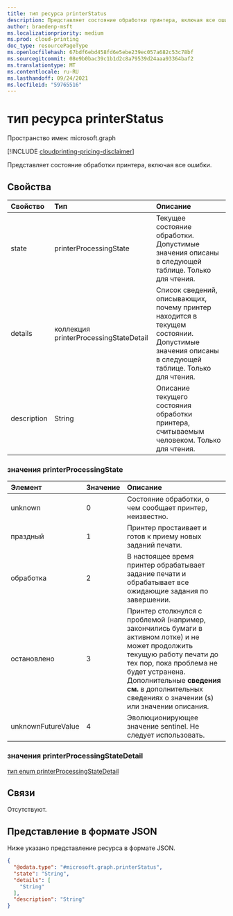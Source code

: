 ```yaml
---
title: тип ресурса printerStatus
description: Представляет состояние обработки принтера, включая все ошибки.
author: braedenp-msft
ms.localizationpriority: medium
ms.prod: cloud-printing
doc_type: resourcePageType
ms.openlocfilehash: 67bdf6ebd458fd6e5ebe239ec057a682c53c78bf
ms.sourcegitcommit: 08e9b0bac39c1b1d2c8a79539d24aaa93364baf2
ms.translationtype: MT
ms.contentlocale: ru-RU
ms.lasthandoff: 09/24/2021
ms.locfileid: "59765516"
---
```

# <a name="printerstatus-resource-type"></a>тип ресурса printerStatus

Пространство имен: microsoft.graph

[!INCLUDE [cloudprinting-pricing-disclaimer](../../includes/cloudprinting-pricing-disclaimer.md)]

Представляет состояние обработки принтера, включая все ошибки.

## <a name="properties"></a>Свойства
|Свойство|Тип|Описание|
|:---|:---|:---|
|state|printerProcessingState|Текущее состояние обработки. Допустимые значения описаны в следующей таблице. Только для чтения.|
|details|коллекция printerProcessingStateDetail|Список сведений, описывающих, почему принтер находится в текущем состоянии. Допустимые значения описаны в следующей таблице. Только для чтения.|
|description|String|Описание текущего состояния обработки принтера, считываемым человеком. Только для чтения.|

### <a name="printerprocessingstate-values"></a>значения printerProcessingState

|Элемент|Значение|Описание|
|:---|:---|:---|
|unknown|0|Состояние обработки, о чем сообщает принтер, неизвестно.|
|праздный|1 |Принтер простаивает и готов к приему новых заданий печати.|
|обработка|2|В настоящее время принтер обрабатывает задание печати и обрабатывает все ожидающие задания по завершении.|
|остановлено|3 |Принтер столкнулся с проблемой (например, закончились бумаги в активном лотке) и не может продолжить текущую работу печати до тех пор, пока проблема не будет устранена. Дополнительные **сведения см.** в  дополнительных сведениях о значении (s) или значении описания.|
|unknownFutureValue|4 |Эволюционирующее значение sentinel. Не следует использовать.|

### <a name="printerprocessingstatedetail-values"></a>значения printerProcessingStateDetail

[тип enum printerProcessingStateDetail](./printerprocessingstatedetail.md)

## <a name="relationships"></a>Связи
Отсутствуют.

## <a name="json-representation"></a>Представление в формате JSON
Ниже указано представление ресурса в формате JSON.
<!-- {
  "blockType": "resource",
  "@odata.type": "microsoft.graph.printerStatus"
}
-->
``` json
{
  "@odata.type": "#microsoft.graph.printerStatus",
  "state": "String",
  "details": [
    "String"
  ],
  "description": "String"
}
```
